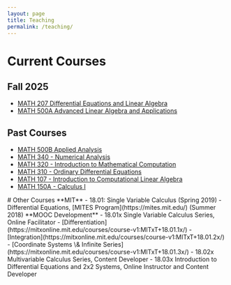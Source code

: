 ```yaml
---
layout: page
title: Teaching
permalink: /teaching/
---
```

# Current Courses
## Fall 2025
<ul>
  <li><a href="https://catalog.fullerton.edu/preview_course_nopop.php?catoid=80&coid=541338">MATH 207 Differential Equations and Linear Algebra</a></li>
  <li><a href="https://catalog.fullerton.edu/preview_course_nopop.php?catoid=80&coid=541338">MATH 500A Advanced Linear Algebra and Applications</a></li>
</ul>
<h2>Past Courses</h2>
<ul>
  <li><a href="https://catalog.fullerton.edu/preview_course_nopop.php?catoid=95&coid=596661">MATH 500B Applied Analysis</a></li>
  <li><a href="https://catalog.fullerton.edu/preview_course_nopop.php?catoid=75&coid=518572">MATH 340 - Numerical Analysis</a></li>
  <li><a href="https://catalog.fullerton.edu/preview_course_nopop.php?catoid=70&coid=494089">MATH 320 - Introduction to Mathematical Computation</a></li>
  <li><a href="https://catalog.fullerton.edu/preview_course_nopop.php?catoid=95&coid=596633&print">MATH 310 - Ordinary Differential Equations</a></li>
  <li><a href="https://catalog.fullerton.edu/preview_course_nopop.php?catoid=80&coid=541336">MATH 107 - Introduction to Computational Linear Algebra</a></li>
  <li><a href="https://catalog.fullerton.edu/preview_course_nopop.php?catoid=80&coid=539101">MATH 150A - Calculus I</a></li>
</ul>
# Other Courses
**MIT**
- 18.01: Single Variable Calculus (Spring 2019)
- Differential Equations, [MITES Program](https://mites.mit.edu/) (Summer 2018)
**MOOC Development**
- 18.01x Single Variable Calculus Series, Online Facilitator
  - [Differentiation](https://mitxonline.mit.edu/courses/course-v1:MITxT+18.01.1x/)
  - [Integration](https://mitxonline.mit.edu/courses/course-v1:MITxT+18.01.2x/)
  - [Coordinate Systems \& Infinite Series](https://mitxonline.mit.edu/courses/course-v1:MITxT+18.01.3x/)
- 18.02x Multivariable Calculus Series, Content Developer
- 18.03x Introduction to Differential Equations and 2x2 Systems, Online Instructor and Content Developer
